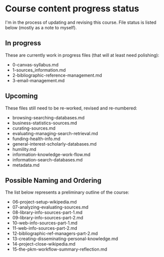 # Course content progress status

I'm in the process of updating and revising this course.
File status is listed below (mostly as a note to myself).

## In progress

These are currently work in progress files
(that will at least need polishing):

- 0-canvas-syllabus.md
- 1-sources_information.md
- 2-bibliographic-reference-management.md
- 3-email-management.md

## Upcoming

These files still need to be re-worked, revised and re-numbered:

- browsing-searching-databases.md
- business-statistics-sources.md
- curating-sources.md
- evaluating-managing-search-retrieval.md
- funding-health-info.md
- general-interest-scholarly-databases.md
- humility.md
- information-knowledge-work-flow.md
- information-search-databases.md
- metadata.md

## Possible Naming and Ordering

The list below represents a preliminary outline of the course:

- 06-project-setup-wikipedia.md
- 07-analyzing-evaluating-sources.md
- 08-library-info-sources-part-1.md
- 09-library-info-sources-part-2.md
- 10-web-info-sources-part-1.md
- 11-web-info-sources-part-2.md
- 12-bibliographic-ref-managers-part-2.md
- 13-creating-disseminating-personal-knowledge.md
- 14-project-close-wikipedia.md
- 15-the-pkm-workflow-summary-reflection.md
